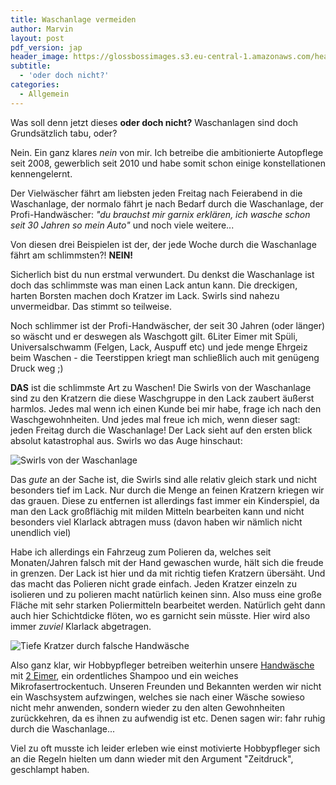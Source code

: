 ```yaml
---
title: Waschanlage vermeiden
author: Marvin
layout: post
pdf_version: jap
header_image: https://glossbossimages.s3.eu-central-1.amazonaws.com/headerimg/waschanlage.jpg
subtitle:
  - 'oder doch nicht?'
categories:
  - Allgemein
---
```


Was soll denn jetzt dieses __oder doch nicht?__ Waschanlagen sind doch Grundsätzlich tabu, oder?


Nein. Ein ganz klares _nein_ von mir. Ich betreibe die ambitionierte Autopflege seit 2008, gewerblich seit 2010 und habe somit schon einige konstellationen kennengelernt.


Der Vielwäscher fährt am liebsten jeden Freitag nach Feierabend in die Waschanlage, der normalo fährt je nach Bedarf durch die Waschanlage, der Profi-Handwäscher: _"du brauchst mir garnix erklären, ich wasche schon seit 30 Jahren so mein Auto"_ und noch viele weitere...


Von diesen drei Beispielen ist der, der jede Woche durch die Waschanlage fährt am schlimmsten?! __NEIN!__


Sicherlich bist du nun erstmal verwundert. Du denkst die Waschanlage ist doch das schlimmste was man einen Lack antun kann. Die dreckigen, harten Borsten machen doch Kratzer im Lack. Swirls sind nahezu unvermeidbar. 
Das stimmt so teilweise. 


Noch schlimmer ist der Profi-Handwäscher, der seit 30 Jahren (oder länger) so wäscht und er deswegen als Waschgott gilt.
6Liter Eimer mit Spüli, Universalschwamm (Felgen, Lack, Auspuff etc) und jede menge Ehrgeiz beim Waschen - die Teerstippen kriegt man schließlich auch mit genügeng Druck weg ;)


__DAS__ ist die schlimmste Art zu Waschen! Die Swirls von der Waschanlage sind zu den Kratzern die diese Waschgruppe in den Lack zaubert äußerst harmlos.
Jedes mal wenn ich einen Kunde bei mir habe, frage ich nach den Waschgewohnheiten. Und jedes mal freue ich mich, wenn dieser sagt: jeden Freitag durch die Waschanlage!
Der Lack sieht auf den ersten blick absolut katastrophal aus. Swirls wo das Auge hinschaut:


![Swirls von der Waschanlage](https://glossbossimages.s3.eu-central-1.amazonaws.com/marvin/dodgedurango/P1010436.JPG)


Das _gute_ an der Sache ist, die Swirls sind alle relativ gleich stark und nicht besonders tief im Lack. Nur durch die Menge an feinen Kratzern kriegen wir das grauen. Diese zu entfernen ist allerdings fast immer ein Kinderspiel, da man den Lack großflächig mit milden Mitteln bearbeiten kann und nicht besonders viel Klarlack abtragen muss (davon haben wir nämlich nicht unendlich viel)


Habe ich allerdings ein Fahrzeug zum Polieren da, welches seit Monaten/Jahren falsch mit der Hand gewaschen wurde, hält sich die freude in grenzen. Der Lack ist hier und da mit richtig tiefen Kratzern übersäht. Und das macht das Polieren nicht grade einfach. 
Jeden Kratzer einzeln zu isolieren und zu polieren macht natürlich keinen sinn. Also muss eine große Fläche mit sehr starken Poliermitteln bearbeitet werden. Natürlich geht dann auch hier Schichtdicke flöten, wo es garnicht sein müsste. Hier wird also immer _zuviel_ Klarlack abgetragen.


![Tiefe Kratzer durch falsche Handwäsche](https://glossbossimages.s3.eu-central-1.amazonaws.com/marvin/lotus_elise_orange/IMG_4674.jpg)


Also ganz klar, wir Hobbypfleger betreiben weiterhin unsere [Handwäsche](//glossboss.de/tipps-tricks/die-7-grundregeln-fuer-die-optimale-fahrzeugwaesche/) mit [2 Eimer](//glossboss.de/allgemein/die-grundausstattung-fuer-die-optimale-fahrzeugwaesche/), ein ordentliches Shampoo und ein weiches Mikrofasertrockentuch.
Unseren Freunden und Bekannten werden wir nicht ein Waschsystem aufzwingen, welches sie nach einer Wäsche sowieso nicht mehr anwenden, sondern wieder zu den alten Gewohnheiten zurückkehren, da es ihnen zu aufwendig ist etc. Denen sagen wir: fahr ruhig durch die Waschanlage...


Viel zu oft musste ich leider erleben wie einst motivierte Hobbypfleger sich an die Regeln hielten um dann wieder mit den Argument "Zeitdruck", geschlampt haben.


